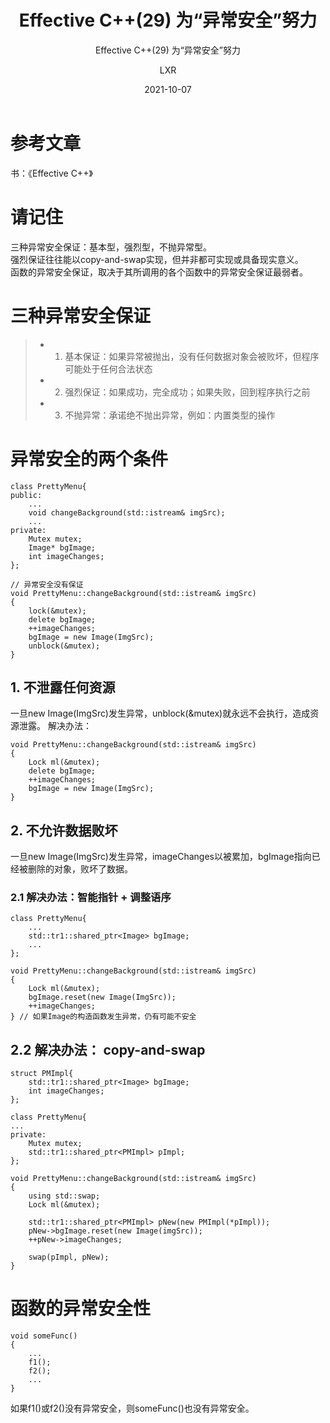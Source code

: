 ﻿---
layout:     post
title:   Effective C++(29) 为“异常安全”努力
subtitle:   Effective C++(29) 为“异常安全”努力
date:       2021-10-07
author:     LXR
header-img: img/post-bg-re-vs-ng2.jpg
catalog: true
tags:
    - Effective C++
    - 为“异常安全”努力
---

# 参考文章
书：《Effective C++》

# 请记住
三种异常安全保证：基本型，强烈型，不抛异常型。  
强烈保证往往能以copy-and-swap实现，但并非都可实现或具备现实意义。  
函数的异常安全保证，取决于其所调用的各个函数中的异常安全保证最弱者。  

# 三种异常安全保证
> * 1. 基本保证：如果异常被抛出，没有任何数据对象会被败坏，但程序可能处于任何合法状态
> * 2. 强烈保证：如果成功，完全成功；如果失败，回到程序执行之前
> * 3. 不抛异常：承诺绝不抛出异常，例如：内置类型的操作

# 异常安全的两个条件
```
class PrettyMenu{
public:
    ...
    void changeBackground(std::istream& imgSrc);
    ...
private:
    Mutex mutex;
    Image* bgImage;
    int imageChanges;
};
 
// 异常安全没有保证
void PrettyMenu::changeBackground(std::istream& imgSrc)
{
    lock(&mutex);
    delete bgImage;
    ++imageChanges;
    bgImage = new Image(ImgSrc);
    unblock(&mutex);
}
```

## 1. 不泄露任何资源
一旦new Image(ImgSrc)发生异常，unblock(&mutex)就永远不会执行，造成资源泄露。
解决办法：
```
void PrettyMenu::changeBackground(std::istream& imgSrc)
{
    Lock ml(&mutex);
    delete bgImage;
    ++imageChanges;
    bgImage = new Image(ImgSrc);
}
```
## 2. 不允许数据败坏
一旦new Image(ImgSrc)发生异常，imageChanges以被累加，bgImage指向已经被删除的对象，败坏了数据。  

### 2.1 解决办法：智能指针 + 调整语序
```
class PrettyMenu{
    ...
    std::tr1::shared_ptr<Image> bgImage;
    ...
};

void PrettyMenu::changeBackground(std::istream& imgSrc)
{
    Lock ml(&mutex);
    bgImage.reset(new Image(ImgSrc));
    ++imageChanges;
} // 如果Image的构造函数发生异常，仍有可能不安全
```

## 2.2 解决办法： copy-and-swap
```
struct PMImpl{
    std::tr1::shared_ptr<Image> bgImage;
    int imageChanges;
};

class PrettyMenu{
...
private:
    Mutex mutex;
    std::tr1::shared_ptr<PMImpl> pImpl;
};

void PrettyMenu::changeBackground(std::istream& imgSrc)
{
    using std::swap;
    Lock ml(&mutex);
    
    std::tr1::shared_ptr<PMImpl> pNew(new PMImpl(*pImpl));
    pNew->bgImage.reset(new Image(imgSrc));
    ++pNew->imageChanges;
    
    swap(pImpl, pNew);
}
```

# 函数的异常安全性
```
void someFunc()
{
    ...
    f1();
    f2();
    ...
}
```
如果f1()或f2()没有异常安全，则someFunc()也没有异常安全。  




